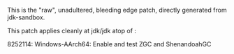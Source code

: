 This is the "raw", unadultered, bleeding edge patch, directly generated from jdk-sandbox.

This patch applies cleanly at jdk/jdk atop of :

8252114: Windows-AArch64: Enable and test ZGC and ShenandoahGC







